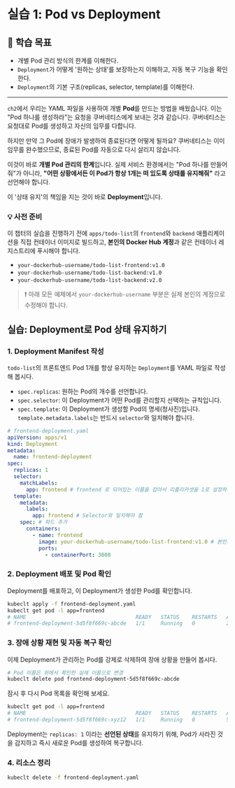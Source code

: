 # 실습 1: Pod vs Deployment

## 🎯 학습 목표

- 개별 Pod 관리 방식의 한계를 이해한다.
- `Deployment`가 어떻게 '원하는 상태'를 보장하는지 이해하고, 자동 복구 기능을 확인한다.
- `Deployment`의 기본 구조(replicas, selector, template)를 이해한다.

---

`ch2`에서 우리는 YAML 파일을 사용하여 개별 **Pod**를 만드는 방법을 배웠습니다. 이는 "Pod 하나를 생성하라"는 요청을 쿠버네티스에게 보내는 것과 같습니다. 쿠버네티스는 요청대로 Pod를 생성하고 자신의 임무를 다합니다.

하지만 만약 그 Pod에 장애가 발생하여 종료된다면 어떻게 될까요? 쿠버네티스는 이미 임무를 완수했으므로, 종료된 Pod를 자동으로 다시 살리지 않습니다.

이것이 바로 **개별 Pod 관리의 한계**입니다. 실제 서비스 환경에서는 "Pod 하나를 만들어줘"가 아니라, **"어떤 상황에서든 이 Pod가 항상 1개는 떠 있도록 상태를 유지해줘"** 라고 선언해야 합니다.

이 '상태 유지'의 책임을 지는 것이 바로 **Deployment**입니다.

### 💡 사전 준비

이 챕터의 실습을 진행하기 전에 `apps/todo-list`의 `frontend`와 `backend` 애플리케이션을 직접 컨테이너 이미지로 빌드하고, **본인의 Docker Hub 계정**과 같은 컨테이너 레지스트리에 푸시해야 합니다.

- `your-dockerhub-username/todo-list-frontend:v1.0`
- `your-dockerhub-username/todo-list-backend:v1.0`
- `your-dockerhub-username/todo-list-backend:v2.0`

> ❗️ 아래 모든 예제에서 `your-dockerhub-username` 부분은 실제 본인의 계정으로 수정해야 합니다.

## 실습: Deployment로 Pod 상태 유지하기

### 1. Deployment Manifest 작성

`todo-list`의 프론트엔드 Pod 1개를 항상 유지하는 `Deployment`를 YAML 파일로 작성해 봅시다.

- `spec.replicas`: 원하는 Pod의 개수를 선언합니다.
- `spec.selector`: 이 Deployment가 어떤 Pod를 관리할지 선택하는 규칙입니다.
- `spec.template`: 이 Deployment가 생성할 Pod의 명세(청사진)입니다. `template.metadata.labels`는 반드시 `selector`와 일치해야 합니다.

```yaml
# frontend-deployment.yaml
apiVersion: apps/v1
kind: Deployment
metadata:
  name: frontend-deployment
spec:
  replicas: 1
  selector:
    matchLabels:
      app: frontend # frontend 로 되어있는 이름을 잡아서 리플리카셋을 1로 설정하게 됨?
  template:
    metadata:
      labels:
        app: frontend # Selector와 일치해야 함
    spec: # 파드 추가
      containers:
        - name: frontend
          image: your-dockerhub-username/todo-list-frontend:v1.0 # 본인의 이미지 주소로 변경
          ports:
            - containerPort: 3000
```

### 2. Deployment 배포 및 Pod 확인

Deployment를 배포하고, 이 Deployment가 생성한 Pod를 확인합니다.

```bash
kubeclt apply -f frontend-deployment.yaml
kubeclt get pod -l app=frontend
# NAME                                   READY   STATUS    RESTARTS   AGE
# frontend-deployment-5d5f8f669c-abcde   1/1     Running   0          25s
```

### 3. 장애 상황 재현 및 자동 복구 확인

이제 Deployment가 관리하는 Pod를 강제로 삭제하여 장애 상황을 만들어 봅시다.

```bash
# Pod 이름은 위에서 확인한 실제 이름으로 변경
kubeclt delete pod frontend-deployment-5d5f8f669c-abcde
```

잠시 후 다시 Pod 목록을 확인해 보세요.

```bash
kubeclt get pod -l app=frontend
# NAME                                   READY   STATUS    RESTARTS   AGE
# frontend-deployment-5d5f8f669c-xyz12   1/1     Running   0          5s  <-- 새로운 Pod가 생성됨!
```

Deployment는 `replicas: 1` 이라는 **선언된 상태**를 유지하기 위해, Pod가 사라진 것을 감지하고 즉시 새로운 Pod를 생성하여 복구합니다.

### 4. 리소스 정리

```bash
kubeclt delete -f frontend-deployment.yaml
```
